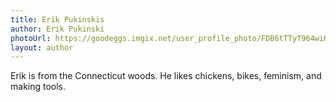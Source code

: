 ```yaml
---
title: Erik Pukinskis
author: Erik Pukinski
photoUrl: https://goodeggs.imgix.net/user_profile_photo/FDB6tTTyT964wiK2yL7L_Erik.jpg?w=150&h=150&fit=crop&crop=faces
layout: author
---
```


Erik is from the Connecticut woods. He likes chickens, bikes, feminism, and making tools.